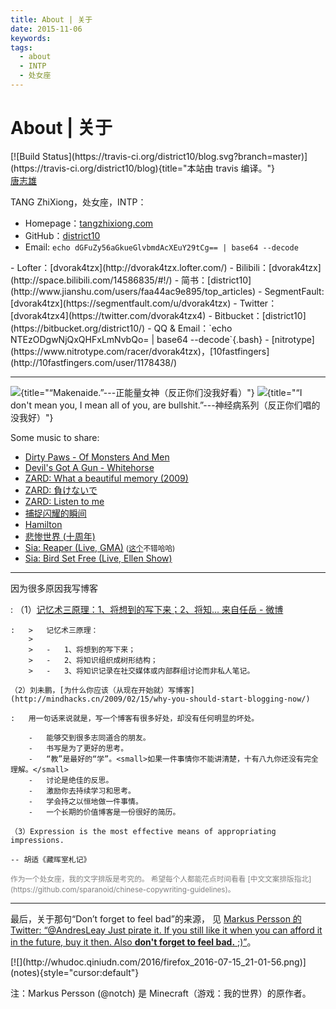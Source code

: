 ```yaml
---
title: About | 关于
date: 2015-11-06
keywords:
tags:
  - about
  - INTP
  - 处女座
---
```


About | 关于
============

<div class="tzx-fright">
[![Build Status](https://travis-ci.org/district10/blog.svg?branch=master)](https://travis-ci.org/district10/blog){title="本站由 travis 编译。"}
</div>

<script type="text/javascript" src="https://platform.linkedin.com/badges/js/profile.js" async defer></script>
<div class="tzx-hide LI-profile-badge"  data-version="v1" data-size="medium" data-locale="zh_CN" data-type="horizontal" data-theme="light" data-vanity="tangzhixiong"><a class="LI-simple-link" href='https://cn.linkedin.com/in/tangzhixiong?trk=profile-badge'>唐志雄</a></div>

TANG ZhiXiong<span class="tzx-hide">，处女座，INTP</span>：

-   Homepage：[tangzhixiong.com](http://tangzhixiong.com)
-   GitHub：[district10](https://github.com/district10)
-   Email: `echo dGFuZy56aGkueGlvbmdAcXEuY29tCg== | base64 --decode`

<div class="tzx-hide">
-   Lofter：[dvorak4tzx](http://dvorak4tzx.lofter.com/)
-   Bilibili：[dvorak4tzx](http://space.bilibili.com/14586835/#!/)
-   简书：[district10](http://www.jianshu.com/users/faa44ac9e895/top_articles)
-   SegmentFault: [dvorak4tzx](https://segmentfault.com/u/dvorak4tzx)
-   Twitter：[dvorak4tzx4](https://twitter.com/dvorak4tzx4)
-   Bitbucket：[district10](https://bitbucket.org/district10/)
-   QQ & Email：`echo NTEzODgwNjQxQHFxLmNvbQo= | base64 --decode`{.bash}
-   [nitrotype](https://www.nitrotype.com/racer/dvorak4tzx)，[10fastfingers](http://10fastfingers.com/user/1178438/)
</div>

---

[![](https://upload.wikimedia.org/wikipedia/en/thumb/a/a9/Makenaide.jpg/330px-Makenaide.jpg)](https://en.wikipedia.org/wiki/Izumi_Sakai){title="“Makenaide.”---正能量女神（反正你们没我好看）"}
[![](https://upload.wikimedia.org/wikipedia/en/2/29/Some_People_Have_Real_Problems_US_cover.jpg)](https://en.wikipedia.org/wiki/Some_People_Have_Real_Problems){title="“I don't mean you, I mean all of you, are bullshit.”---神经病系列（反正你们唱的没我好）"}

Some music to share:

-   [Dirty Paws - Of Monsters And Men](http://music.163.com/#/song?id=28143752)
-   [Devil's Got A Gun - Whitehorse](http://music.163.com/#/song?id=29544255)
-   [ZARD: What a beautiful memory (2009)](http://www.bilibili.com/video/av2890824/?from=search&seid=10847304836786748819)
-   [ZARD: 負けないで](http://www.bilibili.com/video/av2946591/)
-   [ZARD: Listen to me](http://www.bilibili.com/video/av6643766/)
-   [捕捉闪耀的瞬间](http://www.bilibili.com/video/av231518/)
-   [Hamilton](http://www.bilibili.com/video/av7205751/?from=search&seid=12547177577819719650)
-   [悲惨世界 (十周年)](http://www.bilibili.com/video/av746517/?from=search&seid=13495694367408301043)
-   [Sia: Reaper (Live, GMA)](http://www.bilibili.com/video/av5226355/?from=search&seid=1835924542946025181)
    <small>([这个](https://www.youtube.com/watch?v=DEa-cA3CLYs)不错哈哈)</small>
-   [Sia: Bird Set Free (Live, Ellen Show)](http://www.bilibili.com/video/av8150336/?from=search&seid=10343924618209431573)

---

因为很多原因我写博客

:   （1）[记忆术三原理：1、将想到的写下来；2、将知... 来自任岳 - 微博](http://weibo.com/1664910444/Biy24h2m9?type=comment)

    :   >   记忆术三原理：
        >
        >   -   1、将想到的写下来；
        >   -   2、将知识组织成树形结构；
        >   -   3、将知识记录在社交媒体或内部群组讨论而非私人笔记。

    （2）刘未鹏，[为什么你应该（从现在开始就）写博客](http://mindhacks.cn/2009/02/15/why-you-should-start-blogging-now/)

    :   用一句话来说就是，写一个博客有很多好处，却没有任何明显的坏处。

        -   能够交到很多志同道合的朋友。
        -   书写是为了更好的思考。
        -   “教”是最好的“学”。<small>如果一件事情你不能讲清楚，十有八九你还没有完全理解。</small>
        -   讨论是绝佳的反思。
        -   激励你去持续学习和思考。
        -   学会持之以恒地做一件事情。
        -   一个长期的价值博客是一份很好的简历。

    （3）Expression is the most effective means of appropriating impressions.

    -- 胡适《藏晖室札记》

<small style="color:gray;">
作为一个处女座，我的文字排版是考究的。
希望每个人都能花点时间看看 [中文文案排版指北](https://github.com/sparanoid/chinese-copywriting-guidelines)。
</small>

---

最后，关于那句“Don’t forget to feel bad”的来源，
见 [Markus Persson 的 Twitter: “@AndresLeay Just pirate it. If you still like
it when you can afford it in the future, buy it then. Also **don't forget to
feel bad.** ;)”](https://twitter.com/notch/status/157261795139125248 "我看了挺多盗版书，sorry about that。")。

<div style="width:100%">[![](http://whudoc.qiniudn.com/2016/firefox_2016-07-15_21-01-56.png)](notes){style="cursor:default"}</div>

注：Markus Persson (@notch) 是 Minecraft（游戏：我的世界）的原作者。
